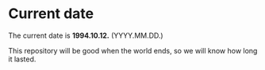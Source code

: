 # Current date

The current date is **1994.10.12.** (YYYY.MM.DD.)

This repository will be good when the world ends, so we will know how long it lasted.